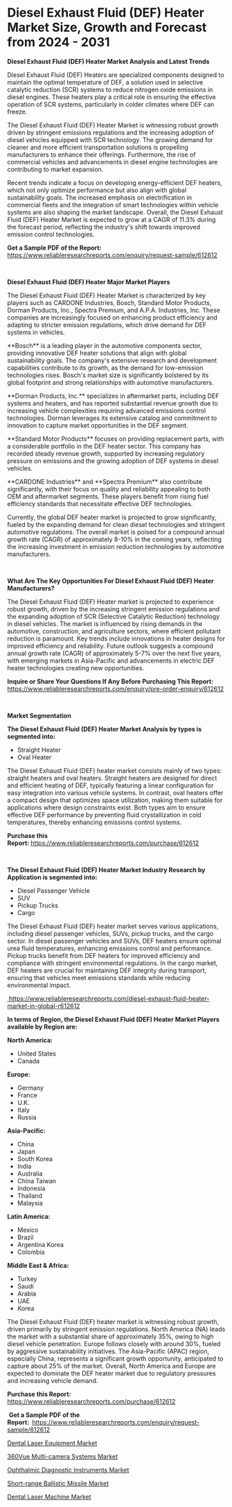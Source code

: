 <p><h1>Diesel Exhaust Fluid (DEF) Heater Market Size, Growth and Forecast from 2024 - 2031</h1></p><p><strong>Diesel Exhaust Fluid (DEF) Heater Market Analysis and Latest Trends</strong></p>
<p><p>Diesel Exhaust Fluid (DEF) Heaters are specialized components designed to maintain the optimal temperature of DEF, a solution used in selective catalytic reduction (SCR) systems to reduce nitrogen oxide emissions in diesel engines. These heaters play a critical role in ensuring the effective operation of SCR systems, particularly in colder climates where DEF can freeze.</p><p>The Diesel Exhaust Fluid (DEF) Heater Market is witnessing robust growth driven by stringent emissions regulations and the increasing adoption of diesel vehicles equipped with SCR technology. The growing demand for cleaner and more efficient transportation solutions is propelling manufacturers to enhance their offerings. Furthermore, the rise of commercial vehicles and advancements in diesel engine technologies are contributing to market expansion.</p><p>Recent trends indicate a focus on developing energy-efficient DEF heaters, which not only optimize performance but also align with global sustainability goals. The increased emphasis on electrification in commercial fleets and the integration of smart technologies within vehicle systems are also shaping the market landscape. Overall, the Diesel Exhaust Fluid (DEF) Heater Market is expected to grow at a CAGR of 11.3% during the forecast period, reflecting the industry's shift towards improved emission control technologies.</p></p>
<p><strong>Get a Sample PDF of the Report:&nbsp;</strong> <a href="https://www.reliableresearchreports.com/enquiry/request-sample/612612?utm_campaign=13&utm_medium=2&utm_source=Github&utm_content=ia&utm_term=04112024&utm_id=diesel-exhaust-fluid-def-heater">https://www.reliableresearchreports.com/enquiry/request-sample/612612</a></p>
<p>&nbsp;</p>
<p><strong>Diesel Exhaust Fluid (DEF) Heater Major Market Players</strong></p>
<p><p>The Diesel Exhaust Fluid (DEF) Heater Market is characterized by key players such as CARDONE Industries, Bosch, Standard Motor Products, Dorman Products, Inc., Spectra Premium, and A.P.A. Industries, Inc. These companies are increasingly focused on enhancing product efficiency and adapting to stricter emission regulations, which drive demand for DEF systems in vehicles.</p><p>**Bosch** is a leading player in the automotive components sector, providing innovative DEF heater solutions that align with global sustainability goals. The company's extensive research and development capabilities contribute to its growth, as the demand for low-emission technologies rises. Bosch's market size is significantly bolstered by its global footprint and strong relationships with automotive manufacturers.</p><p>**Dorman Products, Inc.** specializes in aftermarket parts, including DEF systems and heaters, and has reported substantial revenue growth due to increasing vehicle complexities requiring advanced emissions control technologies. Dorman leverages its extensive catalog and commitment to innovation to capture market opportunities in the DEF segment.</p><p>**Standard Motor Products** focuses on providing replacement parts, with a considerable portfolio in the DEF heater sector. This company has recorded steady revenue growth, supported by increasing regulatory pressure on emissions and the growing adoption of DEF systems in diesel vehicles.</p><p>**CARDONE Industries** and **Spectra Premium** also contribute significantly, with their focus on quality and reliability appealing to both OEM and aftermarket segments. These players benefit from rising fuel efficiency standards that necessitate effective DEF technologies.</p><p>Currently, the global DEF heater market is projected to grow significantly, fueled by the expanding demand for clean diesel technologies and stringent automotive regulations. The overall market is poised for a compound annual growth rate (CAGR) of approximately 8-10% in the coming years, reflecting the increasing investment in emission reduction technologies by automotive manufacturers.</p></p>
<p>&nbsp;</p>
<p><strong>What Are The Key Opportunities For Diesel Exhaust Fluid (DEF) Heater Manufacturers?</strong></p>
<p><p>The Diesel Exhaust Fluid (DEF) Heater market is projected to experience robust growth, driven by the increasing stringent emission regulations and the expanding adoption of SCR (Selective Catalytic Reduction) technology in diesel vehicles. The market is influenced by rising demands in the automotive, construction, and agriculture sectors, where efficient pollutant reduction is paramount. Key trends include innovations in heater designs for improved efficiency and reliability. Future outlook suggests a compound annual growth rate (CAGR) of approximately 5-7% over the next five years, with emerging markets in Asia-Pacific and advancements in electric DEF heater technologies creating new opportunities.</p></p>
<p><strong>Inquire or Share Your Questions If Any Before Purchasing This Report:</strong> <a href="https://www.reliableresearchreports.com/enquiry/pre-order-enquiry/612612?utm_campaign=13&utm_medium=2&utm_source=Github&utm_content=ia&utm_term=04112024&utm_id=diesel-exhaust-fluid-def-heater">https://www.reliableresearchreports.com/enquiry/pre-order-enquiry/612612</a></p>
<p>&nbsp;</p>
<p><strong>Market Segmentation</strong></p>
<p><strong>The Diesel Exhaust Fluid (DEF) Heater Market Analysis by types is segmented into:</strong></p>
<p><ul><li>Straight Heater</li><li>Oval Heater</li></ul></p>
<p><p>The Diesel Exhaust Fluid (DEF) heater market consists mainly of two types: straight heaters and oval heaters. Straight heaters are designed for direct and efficient heating of DEF, typically featuring a linear configuration for easy integration into various vehicle systems. In contrast, oval heaters offer a compact design that optimizes space utilization, making them suitable for applications where design constraints exist. Both types aim to ensure effective DEF performance by preventing fluid crystallization in cold temperatures, thereby enhancing emissions control systems.</p></p>
<p><strong>Purchase this Report:&nbsp;</strong><a href="https://www.reliableresearchreports.com/purchase/612612?utm_campaign=13&utm_medium=2&utm_source=Github&utm_content=ia&utm_term=04112024&utm_id=diesel-exhaust-fluid-def-heater">https://www.reliableresearchreports.com/purchase/612612</a></p>
<p>&nbsp;</p>
<p><strong>The Diesel Exhaust Fluid (DEF) Heater Market Industry Research by Application is segmented into:</strong></p>
<p><ul><li>Diesel Passenger Vehicle</li><li>SUV</li><li>Pickup Trucks</li><li>Cargo</li></ul></p>
<p><p>The Diesel Exhaust Fluid (DEF) heater market serves various applications, including diesel passenger vehicles, SUVs, pickup trucks, and the cargo sector. In diesel passenger vehicles and SUVs, DEF heaters ensure optimal urea fluid temperatures, enhancing emissions control and performance. Pickup trucks benefit from DEF heaters for improved efficiency and compliance with stringent environmental regulations. In the cargo market, DEF heaters are crucial for maintaining DEF integrity during transport, ensuring that vehicles meet emissions standards while reducing environmental impact.</p></p>
<p><a href="https://www.reliableresearchreports.com/diesel-exhaust-fluid-heater-market-in-global-r612612?utm_campaign=13&utm_medium=2&utm_source=Github&utm_content=ia&utm_term=04112024&utm_id=diesel-exhaust-fluid-def-heater">&nbsp;https://www.reliableresearchreports.com/diesel-exhaust-fluid-heater-market-in-global-r612612</a></p>
<p><strong>In terms of Region, the Diesel Exhaust Fluid (DEF) Heater Market Players available by Region are:</strong></p>
<p>
    <p> <strong> North America: </strong>
        <ul>
            <li>United States</li>
            <li>Canada</li>
        </ul>
        </p> 
    <p> <strong> Europe: </strong>
        <ul>
            <li>Germany</li>
            <li>France</li>
            <li>U.K.</li>
            <li>Italy</li>
            <li>Russia</li>
        </ul>
        </p> 
    <p> <strong> Asia-Pacific: </strong>
        <ul>
            <li>China</li>
            <li>Japan</li>
            <li>South Korea</li>
            <li>India</li>
            <li>Australia</li>
            <li>China Taiwan</li>
            <li>Indonesia</li>
            <li>Thailand</li>
            <li>Malaysia</li>
        </ul>
        </p> 
    <p> <strong> Latin America: </strong>
        <ul>
            <li>Mexico</li>
            <li>Brazil</li>
            <li>Argentina Korea</li>
            <li>Colombia</li>
        </ul>
        </p> 
    <p> <strong> Middle East & Africa: </strong>
        <ul>
            <li>Turkey</li>
            <li>Saudi</li>
            <li>Arabia</li>
            <li>UAE</li>
            <li>Korea</li>
        </ul>
    </p>
    </p>
<p><p>The Diesel Exhaust Fluid (DEF) heater market is witnessing robust growth, driven primarily by stringent emission regulations. North America (NA) leads the market with a substantial share of approximately 35%, owing to high diesel vehicle penetration. Europe follows closely with around 30%, fueled by aggressive sustainability initiatives. The Asia-Pacific (APAC) region, especially China, represents a significant growth opportunity, anticipated to capture about 25% of the market. Overall, North America and Europe are expected to dominate the DEF heater market due to regulatory pressures and increasing vehicle demand.</p></p>
<p><strong>Purchase this Report: </strong><a href="https://www.reliableresearchreports.com/purchase/612612?utm_campaign=13&utm_medium=2&utm_source=Github&utm_content=ia&utm_term=04112024&utm_id=diesel-exhaust-fluid-def-heater">https://www.reliableresearchreports.com/purchase/612612</a></p>
<p>&nbsp;<strong>Get a Sample PDF of the Report:&nbsp;&nbsp;</strong><a href="https://www.reliableresearchreports.com/enquiry/request-sample/612612?utm_campaign=13&utm_medium=2&utm_source=Github&utm_content=ia&utm_term=04112024&utm_id=diesel-exhaust-fluid-def-heater">https://www.reliableresearchreports.com/enquiry/request-sample/612612</a></p>
<p><strong></strong></p>
<p><p><a href="https://issuu.com/reportprime-2/docs/dental-laser-equipment-market-size-_232b0e088949e4?utm_campaign=13&utm_medium=2&utm_source=Github&utm_content=ia&utm_term=04112024&utm_id=diesel-exhaust-fluid-def-heater">Dental Laser Equipment Market</a></p><p><a href="https://github.com/maniehilp9ib/Market-Research-Report-List-1/blob/main/360vue-multi-camera-systems-market.md?utm_campaign=13&utm_medium=2&utm_source=Github&utm_content=ia&utm_term=04112024&utm_id=diesel-exhaust-fluid-def-heater">360Vue Multi-camera Systems Market</a></p><p><a href="https://issuu.com/reportprime-2/docs/ophthalmic-diagnostic-instruments-m_f126ad628c143d?utm_campaign=13&utm_medium=2&utm_source=Github&utm_content=ia&utm_term=04112024&utm_id=diesel-exhaust-fluid-def-heater">Ophthalmic Diagnostic Instruments Market</a></p><p><a href="https://github.com/roydonhol47/Market-Research-Report-List-1/blob/main/short-range-ballistic-missile-market.md?utm_campaign=13&utm_medium=2&utm_source=Github&utm_content=ia&utm_term=04112024&utm_id=diesel-exhaust-fluid-def-heater">Short-range Ballistic Missile Market</a></p><p><a href="https://issuu.com/reportprime-2/docs/dental-laser-machine-market-size-20_c16d787b7a866a?utm_campaign=13&utm_medium=2&utm_source=Github&utm_content=ia&utm_term=04112024&utm_id=diesel-exhaust-fluid-def-heater">Dental Laser Machine Market</a></p></p>